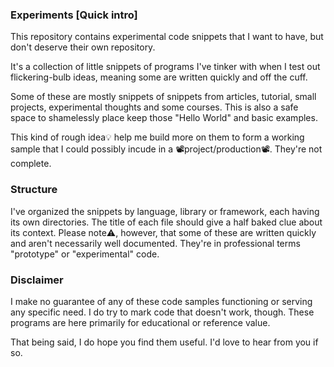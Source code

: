 ### Experiments [Quick intro]
This repository contains experimental code snippets that I want to have, but don't deserve their own repository.

It's a collection of little snippets of programs I've tinker with when I test out flickering-bulb ideas, meaning some are written quickly and off the cuff.

Some of these are mostly snippets of snippets from articles, tutorial, small projects, experimental thoughts and some courses. This is also a safe space to shamelessly  place keep those "Hello World" and basic examples.

This kind of rough idea💡 help me build more on them to form a working sample that I could possibly incude in a 📽project/production📽. They're not complete.

### Structure
I've organized the snippets by language, library or framework, each having its own directories. The title of each file should give a half baked clue about its context. Please note⚠️, however, that some of these are written quickly and aren't necessarily well documented. They're in professional terms "prototype" or "experimental" code.

### Disclaimer
I make no guarantee of any of these code samples functioning or serving any specific need. I do try to mark code that doesn't work, though. These programs are here primarily for educational or reference value.

That being said, I do hope you find them useful. I'd love to hear from you if so.
